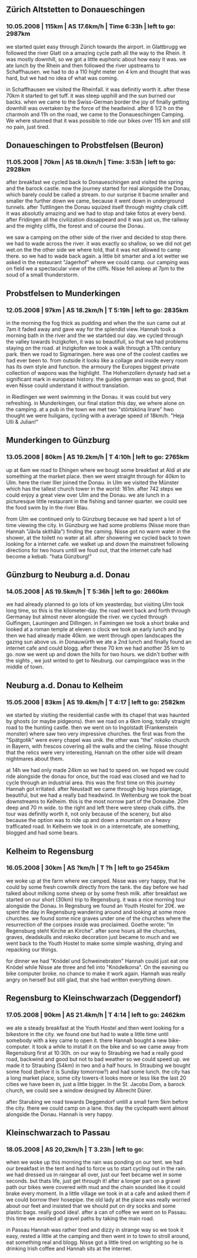 ## Zürich Altstetten to Donaueschingen
    
### 10.05.2008 | 115km | AS 17.6km/h | Time 6:33h | left to go: 2987km

we started quiet easy through Zürich towards the airport. in Glattbrugg we followed the river Glatt on a amazing cycle path all the way to the Rhein. It was mostly downhill, so we got a little euphoric about how easy it was. we ate lunch by the Rhein and then followed the river upstreams to Schaffhausen. we had to do a 110 hight meter on 4 km and thought that was hard, but we had no idea of what was coming.

in Schaffhausen we visited the Rheinfall. it was definitly worth it. after these 70km it started to get tuff. it was steep upphill and the sun burned our backs. when we came to the Swiss-German border the joy of finally getting downhill was overtaken by the force of the headwind. after 6 1/2 h on the charmoin and 11h on the road, we came to the Donaueschingen Camping. We where stunned that it was possible to ride our bikes over 115 km and still no pain, just tired.

## Donaueschingen to Probstfelsen (Beuron)

### 11.05.2008 | 70km | AS 18.0km/h | Time: 3:53h | left to go: 2928km

after breakfast we cycled back to Donaueschingen and visited the spring and the barock castle. now the journey started for real alongside the Donau, which barely could be called a stream. to our surprise it bacme smaller and smaller the further down we came, because it went down in underground tunnels. after Tuttlingen the Donau squized itself through mighty chalk cliff. it was absolutly amazing and we had to stop and take fotos at every bend. after Fridingen all the civilization dissappeard and it was just us, the railway and the mighty cliffs, the forest and of course the Donau.

we saw a camping on the other side of the river and decided to stop there. we had to wade across the river. it was exactly so shallow, so we did not get wet.on the the other side we where told, that it was not allowed to camp there. so we had to wade back again. a little bit smarter and a lot wetter we asked in the restaurant "Jagerhof" where we could camp. our camping was on field we a spectacular view of the cliffs. Nisse fell asleep at 7pm to the soud of a small thunderstorm.

## Probstfelsen to Munderkingen

### 12.05.2008 | 97km | AS 18.2km/h | T 5:19h | left to go: 2835km

in the morning the fog thick as pudding and when the the sun came out at 7am it faded away and gave way for the splendid view. Hannah took a morning bath in the river and the we startded our day. we cycled through the valley towards Inzigkofen, it was so beautifull, so that we had problems staying on the road. at Inzigkofen we took a walk through a 17th century park. then we road to Sigmaringen. here was one of the coolest castles we had ever been to. from outside it looks like a collage and inside every room has its own style and function. the armoury the Europes biggest private collection of wapons was the highlight. The Hohenzollern dynasty had set a significant mark in european history. the guides german was so good, that even Nisse could understand it without translation.

in Riedlingen we went swimming in the Donau. it was could but very refreshing. in Munderkingen, our final station this day, we where alone on the camping. at a pub in the town we met two "störtsköna lirare" hwo thought we were huligans, cycling with a average speed of 18km/h. "Heja Ulli & Julian!"

## Munderkingen to Günzburg

### 13.05.2008 | 80km | AS 19.2km/h | T 4:10h | left to go: 2765km

up at 6am we road to Ehingen where we bougt some breakfast at Aldi at ate something at the market place. then we went straight through for 40km to Ulm. here the river Iller joined the Donau. in Ulm we visited the Münster which has the tallest church tower in the world: 161m. after 742 steps we could enjoy a great view over Ulm and the Donau. we ate lunch in a picturesque little restaurant in the fishing and tanner quarter. we could see the food swim by in the river Blau.

from Ulm we continued only to Günzburg because we had spent a lot of time viewing the city. In Günzburg we had some problems (Nisse more than Hannah "Jävla skithåla") finding the caming. Nisse got no warm water in the shower, at the toilett no water at all. after showering we cycled back to town looking for a internet cafe. we walket up and down the mainstreet following directions for two hours untill we foud out, that the internet cafe had become a kebab. "hata Günzburg!"

## Günzburg to Neuburg a.d. Donau

### 14.05.2008 | AS 19.5km/h | T 5:36h | left to go: 2660km

we had already planned to go lots of km yeasterday, but visiting Ulm took long time, so this is the kilometer-day. the road went back and forth through Germanay but almost never alongside the river. we cycled through Gulfingen, Launingen and Dillingen. in Faimingen we took a short brake and looked at a roman temple at eleven o clock we took an early lunch and by then we had already made 40km. we went through open landscapes the gazing sun above us. in Donauwürth we ate a 2nd lunch and finally found an internet cafe and could blogg. after these 70 km we had another 35 km to go. now we went up and down the hills for two hours. we didn't bother with the sights , we just wnted to get to Neuburg. our campingplace was in the middle of town.

## Neuburg a.d. Donau to Kelheim

### 15.05.2008 | 83km | AS 19.4km/h | T 4:17 | left to go: 2582km

we started by visiting the residential castle with its chapel that was haunted by ghosts (or maybe pidgeons). then we road on a 6km long, totally straight road to the hunting castle. then we went on to Ingolstadt (Frankenstein monster) where saw two very impressive churches. the first was from the "Spätgotik" were every chapel was unik. the other was "the" rokoko church in Bayern, with frescos covering all the walls and the cieling. Nisse thought that the relics were very interesting, Hannah on the other side will dream nightmares about them.

at 14h we had only made 24km so we had to speed on. we hoped we  could  ride alongside the donau for once, but the road was closed and we had to cycle through an industrial area. this was the first time on this journey Hannah got irritated. after Neustadt we came through big hops plantage, beautiful, but we had a really bad headwind. In Weltenburg we took the boat downstreams to Kelheim. this is the most norrow part of the Donaube. 20m deep and 70 m wide. to the right and left there were steep chalk cliffs. the tour was definitly worth it, not only because of the scenery, but also because the option was to ride up and down a mountain on a heavy trafficated road. In Kelheim we took in on a internetcafe, ate something, blogged and had some bears.

## Kelheim to Regensburg

### 16.05.2008 | 30km | AS ?km/h | T ?h | left to go 2545km

we woke up at the farm where we camped. Nisse was very happy, that he could by some fresh cowmilk directly from the tank. the day before we had talked about milking some sheep or by some fresh milk. after breakfast we started on our short (30km) trip to Regensburg. it was a nice morning tour alongside the Donau. In Regnsburg we found an Youth Hostel for 20€. we spent the day in Regensburg wandering around and looking at some more churches. we found some nice graves under one of the churches where the resurrection of the corpses inside was proclaimed. Goethe wrote: "In Regensburg steht Kirche an Kirche". after sone hours all the churches, graves, deadskulls and rokoko decoration just became to much and we went back to the Youth Hostel to make some simple washing, drying and repacking our things.

for dinner we had "Knödel und Schweinebraten" Hannah could just eat one Knödel while Nisse ate three and fell into "Knödelkoma". On the eavning ou bike computer broke. no chance to make it work again. Hannah was really angry on herself but still glad, that she had written everything down.

## Regensburg to Kleinschwarzach (Deggendorf)

### 17.05.2008 | 90km | AS 21.4km/h | T 4:14 | left to go: 2462km

we ate a steady breakfast at the Youth Hostel and then went looking for a bikestore in the city. we found one but had to wate a little time until somebody with a key came to open it. there Hannah bought a new bike-computer. it took a while to install it on the bike and so we came away from Regensburg first at 10:30h. on our way to Straubing we had a really good road, backwind and good but not to bad weather so we could speed up. we made it to Straubing (54km) in two and a half hours. In Straubing we bought some food (belive it is Sunday tomorrow?) and had some lunch. the city has a long market place, some city towers-it looks more or less like the last 20 cities we have been in, just a little bigger. In the St. Jacobs Dom, a barock church, we  could see a window designed by Albrecht Dürer.

after Starubing we road towards Deggendorf untill a small farm 5km before the city. there we could camp on a lane. this day the cyclepath went almost alongside the Donau. Hannah is very happy.

## Kleinschwarzach to Passau

### 18.05.2008 | AS 20,2km/h | T 3.23h | left to go:

when we woke up this morning the rain was ponding on our tent. we had our breakfast in the tent and had to force us to start cycling out in the rain. we had dressed us in raingear all over, just our feet became wet in some seconds. but thats life, just get through it! after a longer part on a gravel path our bikes were covered with mud and the chain sounded like it could brake every moment. In a little village we took in at a cafe and asked them if we could borrow their hosepipe. the old lady at the place was really worried about our feet and insisted that we should put on dry socks and some plastic bags. really good idea!. after a can of coffee we went on to Passau. this time we avoided all gravel paths by taking the main road.

in Passau Hannah was rather tired and dizzy in strange way so we took it easy, rested a little at the camping and then went in to town to stroll around, eat something real and blogg. Nisse got a little tired on wrighting so he is drinking Irish coffee and Hannah sits at the internet.